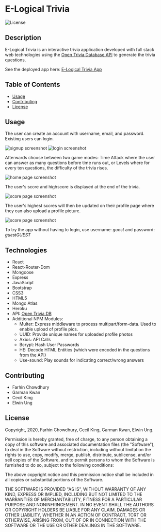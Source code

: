 # E-Logical Trivia
![License](https://img.shields.io/badge/license-MIT-blue.svg "License Badge")
## Description
E-Logical Trivia is an interactive trivia application developed with full stack web technologies using the [Open Trivia Database API](https://opentdb.com/) to generate the trivia questions.

See the deployed app here: [E-Logical Trivia App](https://e-logical-trivia-20809.herokuapp.com/)

## Table of Contents
- [Usage](#usage)
- [Contributing](#Contributing)
- [License](#license)

## Usage
The user can create an account with username, email, and password. Existing users can login.

![signup screenshot](client/src/assets/signup_page.png)
![login screenshot](client/src/assets/login_page.png)

Afterwards choose between two game modes: Time Attack where the user can answer as many questions before time runs out, or Levels where for every ten questions, the difficulty of the trivia rises.
 
![home page screenshot](client/src/assets/screenshot-trivia.jpg)

The user's score and highscore is displayed at the end of the trivia.
 
![score page screenshot](client/src/assets/score_page.png)

The user's highest scores will then be updated on their profile page where they can also upload a profile picture.

![score page screenshot](client/src/assets/profile_page.png)

To try the app without having to login, use username: *guest* and password: *guestGUEST*

## Technologies
* React
* React-Router-Dom
* Mongoose
* Express
* JavaScript
* Bootstrap
* CSS3
* HTML5
* Mongo Atlas
* Heroku
* API: [Open Trivia DB](https://opentdb.com/) 
* Additional NPM Modules:
  * Multer: Express middleware to process multipart/form-data. Used to enable upload of profile pics.
  * UUID: Provide unique names for uploaded profile photos
  * Axios: API Calls
  * Bcrypt: Hash User Passwords
  * HE: Decode HTML Entities (which were encoded in the questions from the API)
  * Use-sound: Play sounds for indicating correct/wrong answers

## Contributing

* Farhin Chowdhury
* Garman Kwan
* Cecil King
* Elwin Ung

## License
Copyright, 2020, Farhin Chowdhury, Cecil King, Garman Kwan, Elwin Ung.

Permission is hereby granted, free of charge, to any person obtaining a copy of this software and associated documentation files (the "Software"), to deal in the Software without restriction, including without limitation the rights to use, copy, modify, merge, publish, distribute, sublicense, and/or sell copies of the Software, and to permit persons to whom the Software is furnished to do so, subject to the following conditions:

The above copyright notice and this permission notice shall be included in all copies or substantial portions of the Software.

THE SOFTWARE IS PROVIDED "AS IS", WITHOUT WARRANTY OF ANY KIND, EXPRESS OR IMPLIED, INCLUDING BUT NOT LIMITED TO THE WARRANTIES OF MERCHANTABILITY, FITNESS FOR A PARTICULAR PURPOSE AND NONINFRINGEMENT. IN NO EVENT SHALL THE AUTHORS OR COPYRIGHT HOLDERS BE LIABLE FOR ANY CLAIM, DAMAGES OR OTHER LIABILITY, WHETHER IN AN ACTION OF CONTRACT, TORT OR OTHERWISE, ARISING FROM, OUT OF OR IN CONNECTION WITH THE SOFTWARE OR THE USE OR OTHER DEALINGS IN THE SOFTWARE.

